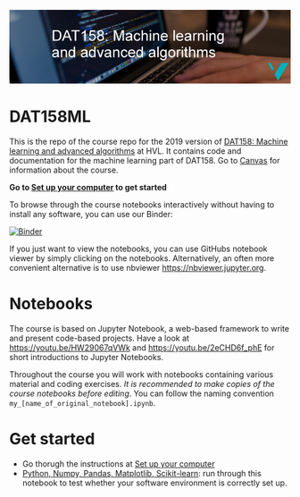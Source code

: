 ![DAT158 logo](./assets/DAT158-logo.png)

# DAT158ML
This is the repo of the course repo for the 2019 version of [DAT158: Machine learning and advanced algorithms](https://www.hvl.no/en/studies-at-hvl/study-programmes/course/dat158) at HVL. It contains code and documentation for the machine learning part of DAT158. Go to [Canvas](https://hvl.instructure.com/courses/9086) for information about the course.


**Go to [Set up your computer](setup.md) to get started**

To browse through the course notebooks interactively without having to install any software, you can use our Binder:

[![Binder](https://mybinder.org/badge_logo.svg)](https://mybinder.org/v2/gh/alu042/DAT158ML/master)<br>

If you just want to view the notebooks, you can use GitHubs notebook viewer by simply clicking on the notebooks. Alternatively, an often more convenient alternative is to use nbviewer https://nbviewer.jupyter.org. 

# Notebooks
The course is based on Jupyter Notebook, a web-based framework to write and present code-based projects. Have a look at https://youtu.be/HW29067qVWk and https://youtu.be/2eCHD6f_phE for short introductions to Jupyter Notebooks.

Throughout the course you will work with notebooks containing various material and coding exercises. _It is recommended to make copies of the course notebooks before editing_. You can follow the naming convention `my_[name_of_original_notebook].ipynb`.

# Get started
* Go thorugh the instructions at [Set up your computer](setup.md)
* [Python, Numpy, Pandas, Matplotlib, Scikit-learn](0.0-test.ipynb): run through this notebook to test whether your software environment is correctly set up. 
